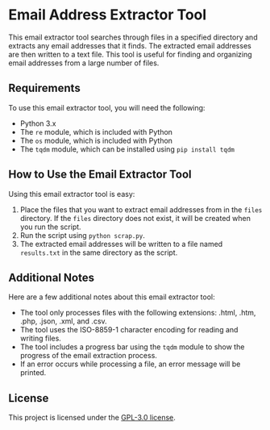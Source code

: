 # Email Address Extractor Tool

This email extractor tool searches through files in a specified directory and extracts any email addresses that it finds. The extracted email addresses are then written to a text file. This tool is useful for finding and organizing email addresses from a large number of files.

## Requirements

To use this email extractor tool, you will need the following:

- Python 3.x
- The `re` module, which is included with Python
- The `os` module, which is included with Python
- The `tqdm` module, which can be installed using `pip install tqdm`

## How to Use the Email Extractor Tool

Using this email extractor tool is easy:

1. Place the files that you want to extract email addresses from in the `files` directory. If the `files` directory does not exist, it will be created when you run the script.
2. Run the script using `python scrap.py`.
3. The extracted email addresses will be written to a file named `results.txt` in the same directory as the script.

## Additional Notes

Here are a few additional notes about this email extractor tool:

- The tool only processes files with the following extensions: .html, .htm, .php, .json, .xml, and .csv.
- The tool uses the ISO-8859-1 character encoding for reading and writing files.
- The tool includes a progress bar using the `tqdm` module to show the progress of the email extraction process.
- If an error occurs while processing a file, an error message will be printed.

## License

This project is licensed under the [GPL-3.0 license](LICENSE).

